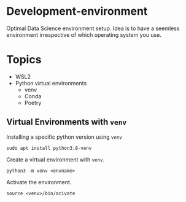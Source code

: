 # Development-environment
Optimal Data Science environment setup. Idea is to have a seemless environment irrespective of which operating system you use. 

# Topics
- WSL2
- Python virtual environments
  - venv
  - Conda
  - Poetry
  

## Virtual Environments with `venv`
Installing a specific python version using `venv`

```shell
sudo apt install python3.8-venv    
```

Create a virtual environment with `venv`. 

```shell
python3 -m venv <envname>
```

Activate the environment. 
```shell
source <venv>/bin/acivate
```

